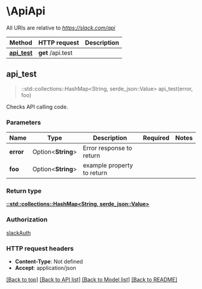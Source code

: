 # \ApiApi

All URIs are relative to *https://slack.com/api*

Method | HTTP request | Description
------------- | ------------- | -------------
[**api_test**](ApiApi.md#api_test) | **get** /api.test | 



## api_test

> ::std::collections::HashMap<String, serde_json::Value> api_test(error, foo)


Checks API calling code.

### Parameters


Name | Type | Description  | Required | Notes
------------- | ------------- | ------------- | ------------- | -------------
**error** | Option<**String**> | Error response to return |  |
**foo** | Option<**String**> | example property to return |  |

### Return type

[**::std::collections::HashMap<String, serde_json::Value>**](serde_json::Value.md)

### Authorization

[slackAuth](../README.md#slackAuth)

### HTTP request headers

- **Content-Type**: Not defined
- **Accept**: application/json

[[Back to top]](#) [[Back to API list]](../README.md#documentation-for-api-endpoints) [[Back to Model list]](../README.md#documentation-for-models) [[Back to README]](../README.md)

